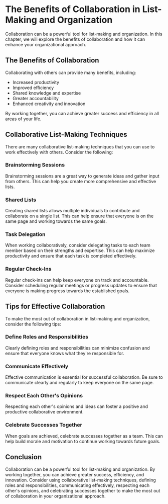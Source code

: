 The Benefits of Collaboration in List-Making and Organization
===================================================================================================

Collaboration can be a powerful tool for list-making and organization. In this chapter, we will explore the benefits of collaboration and how it can enhance your organizational approach.

The Benefits of Collaboration
-----------------------------

Collaborating with others can provide many benefits, including:

* Increased productivity
* Improved efficiency
* Shared knowledge and expertise
* Greater accountability
* Enhanced creativity and innovation

By working together, you can achieve greater success and efficiency in all areas of your life.

Collaborative List-Making Techniques
------------------------------------

There are many collaborative list-making techniques that you can use to work effectively with others. Consider the following:

### Brainstorming Sessions

Brainstorming sessions are a great way to generate ideas and gather input from others. This can help you create more comprehensive and effective lists.

### Shared Lists

Creating shared lists allows multiple individuals to contribute and collaborate on a single list. This can help ensure that everyone is on the same page and working towards the same goals.

### Task Delegation

When working collaboratively, consider delegating tasks to each team member based on their strengths and expertise. This can help maximize productivity and ensure that each task is completed effectively.

### Regular Check-Ins

Regular check-ins can help keep everyone on track and accountable. Consider scheduling regular meetings or progress updates to ensure that everyone is making progress towards the established goals.

Tips for Effective Collaboration
--------------------------------

To make the most out of collaboration in list-making and organization, consider the following tips:

### Define Roles and Responsibilities

Clearly defining roles and responsibilities can minimize confusion and ensure that everyone knows what they're responsible for.

### Communicate Effectively

Effective communication is essential for successful collaboration. Be sure to communicate clearly and regularly to keep everyone on the same page.

### Respect Each Other's Opinions

Respecting each other's opinions and ideas can foster a positive and productive collaborative environment.

### Celebrate Successes Together

When goals are achieved, celebrate successes together as a team. This can help build morale and motivation to continue working towards future goals.

Conclusion
----------

Collaboration can be a powerful tool for list-making and organization. By working together, you can achieve greater success, efficiency, and innovation. Consider using collaborative list-making techniques, defining roles and responsibilities, communicating effectively, respecting each other's opinions, and celebrating successes together to make the most out of collaboration in your organizational approach.

